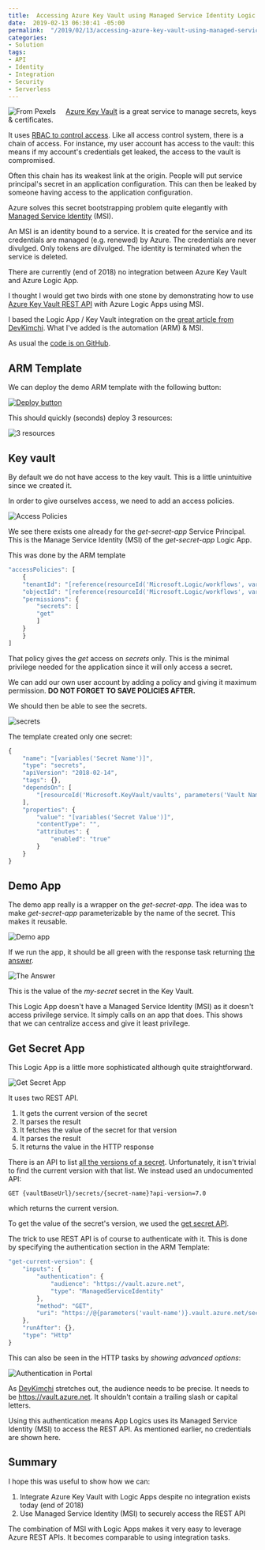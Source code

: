 ```yaml
---
title:  Accessing Azure Key Vault using Managed Service Identity Logic Apps
date:  2019-02-13 06:30:41 -05:00
permalink:  "/2019/02/13/accessing-azure-key-vault-using-managed-service-identity-logic-apps/"
categories:
- Solution
tags:
- API
- Identity
- Integration
- Security
- Serverless
---
```

<img style="float:left;padding-right:20px;" title="From Pexels" src="https://vincentlauzon.files.wordpress.com/2018/12/safe-913452_640-e1544113123159.jpg" />

<a href="https://vincentlauzon.com/2015/07/09/azure-key-vault-is-now-generally-available/">Azure Key Vault</a> is a great service to manage secrets, keys &amp; certificates.

It uses <a href="https://vincentlauzon.com/2015/07/09/azure-key-vault-is-now-generally-available/">RBAC to control access</a>.  Like all access control system, there is a chain of access.  For instance, my user account has access to the vault:  this means if my account's credentials get leaked, the access to the vault is compromised.

Often this chain has its weakest link at the origin.  People will put service principal's secret in an application configuration.  This can then be leaked by someone having access to the application configuration.

Azure solves this secret bootstrapping problem quite elegantly with <a href="https://docs.microsoft.com/en-us/azure/active-directory/managed-identities-azure-resources/overview">Managed Service Identity</a> (MSI).

An MSI is an identity bound to a service.  It is created for the service and its credentials are managed (e.g. renewed) by Azure.  The credentials are never divulged.  Only tokens are dilvulged.  The identity is terminated when the service is deleted.

There are currently (end of 2018) no integration between Azure Key Vault and Azure Logic App.

I thought I would get two birds with one stone by demonstrating how to use <a href="https://docs.microsoft.com/en-us/rest/api/keyvault">Azure Key Vault REST API</a> with Azure Logic Apps using MSI.

I based the Logic App / Key Vault integration on the <a href="https://devkimchi.com/2018/10/24/accessing-key-vault-from-logic-apps-with-managed-identity/">great article from DevKimchi</a>.  What I've added is the automation (ARM) &amp; MSI.

As usual the <a href="https://github.com/vplauzon/logic-apps/tree/master/keyvault-integration">code is on GitHub</a>.

<h2>ARM Template</h2>

We can deploy the demo ARM template with the following button:

<a href="https://portal.azure.com/#create/Microsoft.Template/uri/https:%2F%2Fraw.githubusercontent.com%2Fvplauzon%2Flogic-apps%2Fmaster%2Fkeyvault-integration%2Fdeploy.json"><img src="http://azuredeploy.net/deploybutton.png" alt="Deploy button" /></a>

This should quickly (seconds) deploy 3 resources:

<img src="https://vincentlauzon.files.wordpress.com/2018/12/3-resources.png" alt="3 resources" />

<h2>Key vault</h2>

By default we do not have access to the key vault.  This is a little unintuitive since we created it.

In order to give ourselves access, we need to add an access policies.

<img src="https://vincentlauzon.files.wordpress.com/2018/12/access-policies.png" alt="Access Policies" />

We see there exists one already for the <em>get-secret-app</em> Service Principal.  This is the Manage Service Identity (MSI) of the <em>get-secret-app</em> Logic App.

This was done by the ARM template

```javascript
"accessPolicies": [
    {
    "tenantId": "[reference(resourceId('Microsoft.Logic/workflows', variables('Get Secret App Name')), '2017-07-01', 'Full').identity.tenantId]",
    "objectId": "[reference(resourceId('Microsoft.Logic/workflows', variables('Get Secret App Name')), '2017-07-01', 'Full').identity.principalId]",
    "permissions": {
        "secrets": [
        "get"
        ]
    }
    }
]
```

That policy gives the <em>get</em> access on <em>secrets</em> only.  This is the minimal privilege needed for the application since it will only access a secret.

We can add our own user account by adding a policy and giving it maximum permission.  <strong>DO NOT FORGET TO SAVE POLICIES AFTER.</strong>

We should then be able to see the secrets.

<img src="https://vincentlauzon.files.wordpress.com/2018/12/secrets.png" alt="secrets" />

The template created only one secret:

```javascript
{
    "name": "[variables('Secret Name')]",
    "type": "secrets",
    "apiVersion": "2018-02-14",
    "tags": {},
    "dependsOn": [
        "[resourceId('Microsoft.KeyVault/vaults', parameters('Vault Name'))]"
    ],
    "properties": {
        "value": "[variables('Secret Value')]",
        "contentType": "",
        "attributes": {
            "enabled": "true"
        }
    }
}
```

<h2>Demo App</h2>

The demo app really is a wrapper on the <em>get-secret-app</em>.  The idea was to make <em>get-secret-app</em> parameterizable by the name of the secret.  This makes it reusable.

<img src="https://vincentlauzon.files.wordpress.com/2018/12/demo-app.png" alt="Demo app" />

If we run the app, it should be all green with the response task returning <a href="https://en.wikipedia.org/wiki/42_(number)#The_Hitchhiker's_Guide_to_the_Galaxy">the answer</a>.

<img src="https://vincentlauzon.files.wordpress.com/2018/12/the-answer.png" alt="The Answer" />

This is the value of the <em>my-secret</em> secret in the Key Vault.

This Logic App doesn't have a Managed Service Identity (MSI) as it doesn't access privilege service.  It simply calls on an app that does.  This shows that we can centralize access and give it least privilege.

<h2>Get Secret App</h2>

This Logic App is a little more sophisticated although quite straightforward.

<img src="https://vincentlauzon.files.wordpress.com/2018/12/get-secret-app.png" alt="Get Secret App" />

It uses two REST API.

<ol>
<li>It gets the current version of the secret</li>
<li>It parses the result</li>
<li>It fetches the value of the secret for that version</li>
<li>It parses the result</li>
<li>It returns the value in the HTTP response</li>
</ol>

There is an API to list <a href="https://docs.microsoft.com/en-us/rest/api/keyvault/getsecretversions/getsecretversions">all the versions of a secret</a>.  Unfortunately, it isn't trivial to find the current version with that list.  We instead used an undocumented API:

```text
GET {vaultBaseUrl}/secrets/{secret-name}?api-version=7.0
```

which returns the current version.

To get the value of the secret's version, we used the <a href="https://docs.microsoft.com/en-us/rest/api/keyvault/getsecret/getsecret">get secret API</a>.

The trick to use REST API is of course to authenticate with it.  This is done by specifying the authentication section in the ARM Template:

```javascript
"get-current-version": {
    "inputs": {
        "authentication": {
            "audience": "https://vault.azure.net",
            "type": "ManagedServiceIdentity"
        },
        "method": "GET",
        "uri": "https://@{parameters('vault-name')}.vault.azure.net/secrets/@{triggerBody()['secret']}?api-version=7.0"
    },
    "runAfter": {},
    "type": "Http"
}
```

This can also be seen in the HTTP tasks by <em>showing advanced options</em>:

<img src="https://vincentlauzon.files.wordpress.com/2018/12/authentication.png" alt="Authentication in Portal" />

As <a href="https://devkimchi.com/2018/10/24/accessing-key-vault-from-logic-apps-with-managed-identity/">DevKimchi</a> stretches out, the audience needs to be precise.  It needs to be https://vault.azure.net.  It shouldn't contain a trailing slash or capital letters.

Using this authentication means App Logics uses its Managed Service Identity (MSI) to access the REST API.  As mentioned earlier, no credentials are shown here.

<h2>Summary</h2>

I hope this was useful to show how we can:

<ol>
<li>Integrate Azure Key Vault with Logic Apps despite no integration exists today (end of 2018)</li>
<li>Use Managed Service Identity (MSI) to securely access the REST API</li>
</ol>

The combination of MSI with Logic Apps makes it very easy to leverage Azure REST APIs.  It becomes comparable to using integration tasks.